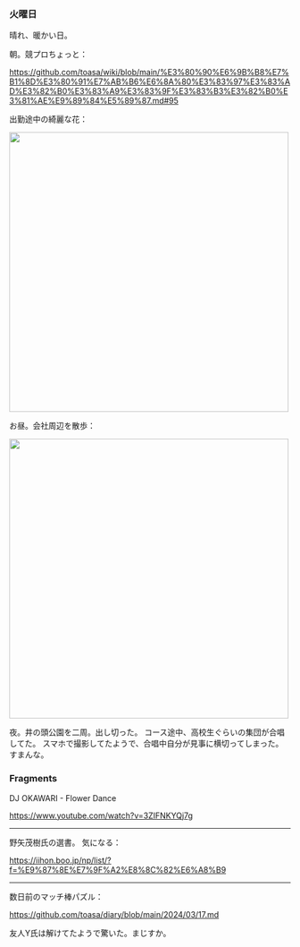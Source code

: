 ### 火曜日

晴れ、暖かい日。

朝。競プロちょっと：

https://github.com/toasa/wiki/blob/main/%E3%80%90%E6%9B%B8%E7%B1%8D%E3%80%91%E7%AB%B6%E6%8A%80%E3%83%97%E3%83%AD%E3%82%B0%E3%83%A9%E3%83%9F%E3%83%B3%E3%82%B0%E3%81%AE%E9%89%84%E5%89%87.md#95

出勤途中の綺麗な花：

<img src="https://i.imgur.com/bJl0IDn.jpg" width="500">

お昼。会社周辺を散歩：

<img src="https://i.imgur.com/7O2Fj50.jpg" width="500">

夜。井の頭公園を二周。出し切った。
コース途中、高校生ぐらいの集団が合唱してた。
スマホで撮影してたようで、合唱中自分が見事に横切ってしまった。
すまんな。

### Fragments

DJ OKAWARI - Flower Dance

https://www.youtube.com/watch?v=3ZIFNKYQj7g

---

野矢茂樹氏の選書。
気になる：

https://iihon.boo.jp/np/list/?f=%E9%87%8E%E7%9F%A2%E8%8C%82%E6%A8%B9

---

数日前のマッチ棒パズル：

https://github.com/toasa/diary/blob/main/2024/03/17.md

友人Y氏は解けてたようで驚いた。まじすか。